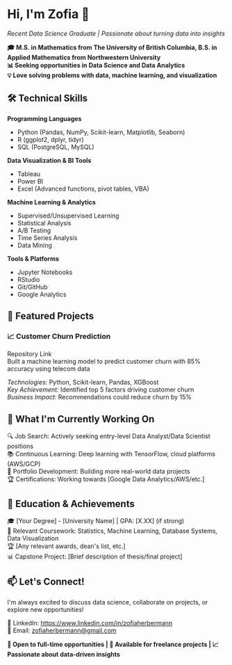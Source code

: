 # Hi, I'm Zofia 👋
*Recent Data Science Graduate | Passionate about turning data into insights* 

**🎓 M.S. in Mathematics from The University of British Columbia, B.S. in Applied Mathematics from Northwestern University** \
**📊 Seeking opportunities in Data Science and Data Analytics** \
**💡 Love solving problems with data, machine learning, and visualization**

## 🛠️ Technical Skills
**Programming Languages**
  - Python (Pandas, NumPy, Scikit-learn, Matplotlib, Seaborn)
  - R (ggplot2, dplyr, tidyr)
  - SQL (PostgreSQL, MySQL)

**Data Visualization & BI Tools**
- Tableau
- Power BI
- Excel (Advanced functions, pivot tables, VBA)

**Machine Learning & Analytics**
- Supervised/Unsupervised Learning
- Statistical Analysis
- A/B Testing
- Time Series Analysis
- Data Mining

**Tools & Platforms**
- Jupyter Notebooks
- RStudio
- Git/GitHub
- Google Analytics

## 🚀 Featured Projects
### 📈 Customer Churn Prediction
Repository Link \
Built a machine learning model to predict customer churn with 85% accuracy using telecom data

*Technologies:* Python, Scikit-learn, Pandas, XGBoost \
*Key Achievement:* Identified top 5 factors driving customer churn \
*Business Impact:* Recommendations could reduce churn by 15%

## 🎯 What I'm Currently Working On

🔍 Job Search: Actively seeking entry-level Data Analyst/Data Scientist positions \
📚 Continuous Learning: Deep learning with TensorFlow, cloud platforms (AWS/GCP) \
💼 Portfolio Development: Building more real-world data projects \
🏆 Certifications: Working towards [Google Data Analytics/AWS/etc.]

## 🏅 Education & Achievements

🎓 [Your Degree] - [University Name] | GPA: [X.XX] (if strong) \
📜 Relevant Coursework: Statistics, Machine Learning, Database Systems, Data Visualization \
🏆 [Any relevant awards, dean's list, etc.] \
📊 Capstone Project: [Brief description of thesis/final project]

## 📫 Let's Connect!
I'm always excited to discuss data science, collaborate on projects, or explore new opportunities!

💼 LinkedIn: https://www.linkedin.com/in/zofiaherbermann \
📧 Email: zofiaherbermann@gmail.com


**💼 Open to full-time opportunities | 🌟 Available for freelance projects | 📈 Passionate about data-driven insights**
